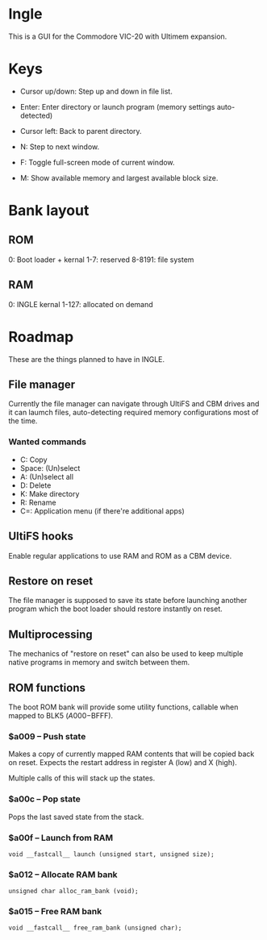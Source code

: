 # Ingle

This is a GUI for the Commodore VIC-20 with Ultimem expansion.

# Keys

* Cursor up/down: Step up and down in file list.
* Enter: Enter directory or launch program (memory settings auto-detected)
* Cursor left: Back to parent directory.

* N: Step to next window.
* F: Toggle full-screen mode of current window.
* M: Show available memory and largest available block size.

# Bank layout

## ROM

0: Boot loader + kernal
1-7: reserved
8-8191: file system

## RAM

0: INGLE kernal
1-127: allocated on demand

# Roadmap

These are the things planned to have in INGLE.

## File manager

Currently the file manager can navigate through UltiFS and CBM drives
and it can laumch files, auto-detecting required memory configurations
most of the time.

### Wanted commands

* C: Copy
* Space: (Un)select
* A: (Un)select all
* D: Delete
* K: Make directory
* R: Rename
* C=: Application menu (if there're additional apps)

## UltiFS hooks

Enable regular applications to use RAM and ROM as a CBM device.

## Restore on reset

The file manager is supposed to save its state before launching another
program which the boot loader should restore instantly on reset.

## Multiprocessing

The mechanics of "restore on reset" can also be used to keep
multiple native programs in memory and switch between them.

## ROM functions

The boot ROM bank will provide some utility functions, callable when
mapped to BLK5 ($A000-$BFFF).

### $a009 – Push state

Makes a copy of currently mapped RAM contents that will be copied
back on reset. Expects the restart address in register A (low) and
X (high).

Multiple calls of this will stack up the states.

### $a00c – Pop state

Pops the last saved state from the stack.

### $a00f – Launch from RAM

```
void __fastcall__ launch (unsigned start, unsigned size);
```

### $a012 – Allocate RAM bank

```
unsigned char alloc_ram_bank (void);
```

### $a015 – Free RAM bank

```
void __fastcall__ free_ram_bank (unsigned char);
```
